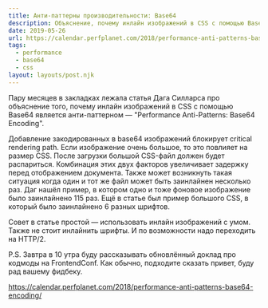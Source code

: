 ```yaml
---
title: Анти-паттерны производительности: Base64
description: Объяснение, почему инлайн изображений в CSS с помощью Base64 является анти-паттерном
date: 2019-05-26
url: https://calendar.perfplanet.com/2018/performance-anti-patterns-base64-encoding/
tags:
  - performance
  - base64
  - css
layout: layouts/post.njk
---
```

Пару месяцев в закладках лежала статья Дага Силларса про объяснение того, почему инлайн изображений в CSS с помощью Base64 является анти-паттерном — "Performance Anti-Patterns: Base64 Encoding".

Добавление закодированных в base64 изображений блокирует critical rendering path. Если изображение очень большое, то это повлияет на размер CSS. После загрузки большой CSS-файл должен будет распариться. Комбинация этих двух факторов увеличивает задержку перед отображением документа. Также может возникнуть такая ситуация когда один и тот же файл может быть заинлайнен несколько раз. Даг нашёл пример, в котором одно и тоже фоновое изображение было заинлайнено 115 раз. Ещё в статье был пример большого CSS, в который было заинлайнено 6 разных шрифтов. 

Совет в статье простой — использовать инлайн изображений с умом. Также не стоит инлайнить шрифты. И по возможности надо переходить на HTTP/2.

P.S. Завтра в 10 утра буду рассказывать обновлённый доклад про кодмоды на FrontendConf. Как обычно, подходите сказать привет, буду рад вашему фидбеку.

https://calendar.perfplanet.com/2018/performance-anti-patterns-base64-encoding/
